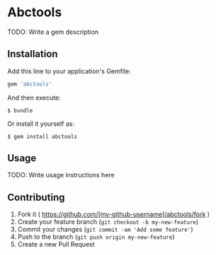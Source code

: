 # Abctools

TODO: Write a gem description

## Installation

Add this line to your application's Gemfile:

```ruby
gem 'abctools'
```

And then execute:

    $ bundle

Or install it yourself as:

    $ gem install abctools

## Usage

TODO: Write usage instructions here

## Contributing

1. Fork it ( https://github.com/[my-github-username]/abctools/fork )
2. Create your feature branch (`git checkout -b my-new-feature`)
3. Commit your changes (`git commit -am 'Add some feature'`)
4. Push to the branch (`git push origin my-new-feature`)
5. Create a new Pull Request
